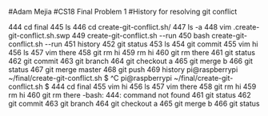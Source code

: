  #Adam Mejia
 #CS18 Final Problem 1
 #History for resolving git conflict
 
  444  cd final
  445  ls
  446  cd create-git-conflict.sh/
  447  ls -a
  448  vim .create-git-conflict.sh.swp
  449  create-git-conflict.sh --run
  450  bash create-git-conflict.sh --run
  451  history
  452  git status
  453  ls
  454  git commit
  455  vim hi
  456  ls
  457  vim there
  458  git rm hi
  459  rm hi
  460  git rm there
  461  git status
  462  git commit
  463  git branch
  464  git checkout a
  465  git merge b
  466  git status
  467  git merge master
  468  git push
  469  history
pi@raspberrypi ~/final/create-git-conflict.sh $ ^C
pi@raspberrypi ~/final/create-git-conflict.sh $   444  cd final
  455  vim hi
  456  ls
  457  vim there
  458  git rm hi
  459  rm hi
  460  git rm there
-bash: 444: command not found
  461  git status
  462  git commit
  463  git branch
  464  git checkout a
  465  git merge b
  466  git status
